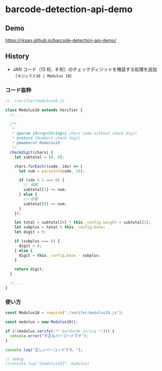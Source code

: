 # barcode-detection-api-demo

## Demo

https://rksan.github.io/barcode-detection-api-demo/

## History

- JAN コード（13 桁、8 桁）のチェックディジットを検証する処理を追加 （`モジュラス10 | Modulus 10`）

### コード抜粋

```cjs
// ./verifier/modulus10.js

class Modulus10 extends Verifier {
  //...

  /**
   *
   * @param {Array<String>} chars code without check digit
   * @return {Number} check digit
   * @memberof Modulus10
   */
  checkdigit(chars) {
    let subtotal = [0, 0];

    chars.forEach((code, idx) => {
      let num = parseInt(code, 10);

      if (idx % 2 === 0) {
        // 偶数
        subtotal[1] += num;
      } else {
        // 奇数
        subtotal[0] += num;
      }
    });

    let total = subtotal[0] * this._config.weight + subtotal[1];
    let subplus = total % this._config.base;
    let digit = 0;

    if (subplus === 0) {
      digit = 0;
    } else {
      digit = this._config.base - subplus;
    }

    return digit;
  }

  //...
}
```

### 使い方

```cjs
const Modulus10 = require("./verifer/modulus10.js");

const modulus = new Modulus10();

if (!(modulus.verify(/** bardocde string */))) {
  console.error("不正なバーコードです");
}

console.log("正しいバーコードです。");

// debug
//console.log("[modulus10]", modulus)
```
